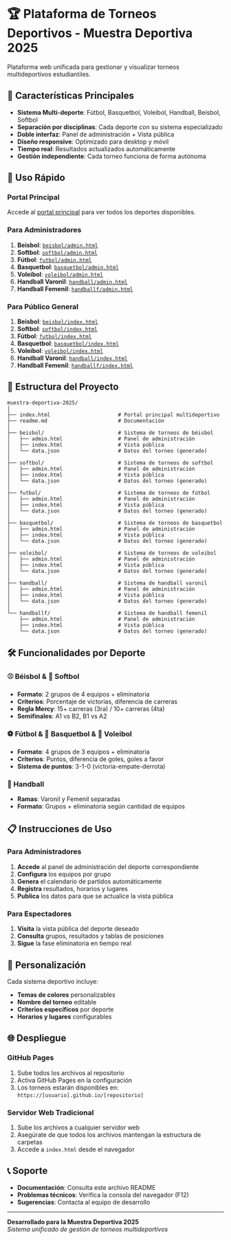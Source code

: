 # 🏆 Plataforma de Torneos Deportivos - Muestra Deportiva 2025

Plataforma web unificada para gestionar y visualizar torneos multideportivos estudiantiles.

## 🎯 Características Principales

- **Sistema Multi-deporte**: Fútbol, Basquetbol, Voleibol, Handball, Beisbol, Softbol
- **Separación por disciplinas**: Cada deporte con su sistema especializado
- **Doble interfaz**: Panel de administración + Vista pública
- **Diseño responsive**: Optimizado para desktop y móvil
- **Tiempo real**: Resultados actualizados automáticamente
- **Gestión independiente**: Cada torneo funciona de forma autónoma

## 🚀 Uso Rápido

### Portal Principal
Accede al [portal principal](index.html) para ver todos los deportes disponibles.

### Para Administradores
1. **Beisbol**: [`beisbol/admin.html`](beisbol/admin.html)
2. **Softbol**: [`softbol/admin.html`](softbol/admin.html)
3. **Fútbol**: [`futbol/admin.html`](futbol/admin.html)
4. **Basquetbol**: [`basquetbol/admin.html`](basquetbol/admin.html)
5. **Voleibol**: [`voleibol/admin.html`](voleibol/admin.html)
6. **Handball Varonil**: [`handball/admin.html`](handball/admin.html)
7. **Handball Femenil**: [`handballf/admin.html`](handballf/admin.html)

### Para Público General
1. **Beisbol**: [`beisbol/index.html`](beisbol/index.html)
2. **Softbol**: [`softbol/index.html`](softbol/index.html)
3. **Fútbol**: [`futbol/index.html`](futbol/index.html)
4. **Basquetbol**: [`basquetbol/index.html`](basquetbol/index.html)
5. **Voleibol**: [`voleibol/index.html`](voleibol/index.html)
6. **Handball Varonil**: [`handball/index.html`](handball/index.html)
7. **Handball Femenil**: [`handballf/index.html`](handballf/index.html)

## 📁 Estructura del Proyecto

```
muestra-deportiva-2025/
│
├── index.html                      # Portal principal multideportivo
├── readme.md                       # Documentación
│
├── beisbol/                        # Sistema de torneos de béisbol
│   ├── admin.html                  # Panel de administración
│   ├── index.html                  # Vista pública
│   └── data.json                   # Datos del torneo (generado)
│
├── softbol/                        # Sistema de torneos de softbol
│   ├── admin.html                  # Panel de administración
│   ├── index.html                  # Vista pública
│   └── data.json                   # Datos del torneo (generado)
│
├── futbol/                         # Sistema de torneos de fútbol
│   ├── admin.html                  # Panel de administración
│   ├── index.html                  # Vista pública
│   └── data.json                   # Datos del torneo (generado)
│
├── basquetbol/                     # Sistema de torneos de basquetbol
│   ├── admin.html                  # Panel de administración
│   ├── index.html                  # Vista pública
│   └── data.json                   # Datos del torneo (generado)
│
├── voleibol/                       # Sistema de torneos de voleibol
│   ├── admin.html                  # Panel de administración
│   ├── index.html                  # Vista pública
│   └── data.json                   # Datos del torneo (generado)
│
├── handball/                       # Sistema de handball varonil
│   ├── admin.html                  # Panel de administración
│   ├── index.html                  # Vista pública
│   └── data.json                   # Datos del torneo (generado)
│
└── handballf/                      # Sistema de handball femenil
    ├── admin.html                  # Panel de administración
    ├── index.html                  # Vista pública
    └── data.json                   # Datos del torneo (generado)
```

## 🛠️ Funcionalidades por Deporte

### ⚾ Béisbol & 🥎 Softbol
- **Formato**: 2 grupos de 4 equipos + eliminatoria
- **Criterios**: Porcentaje de victorias, diferencia de carreras
- **Regla Mercy**: 15+ carreras (3ra) / 10+ carreras (4ta)
- **Semifinales**: A1 vs B2, B1 vs A2

### ⚽ Fútbol & 🏀 Basquetbol & 🏐 Voleibol
- **Formato**: 4 grupos de 3 equipos + eliminatoria
- **Criterios**: Puntos, diferencia de goles, goles a favor
- **Sistema de puntos**: 3-1-0 (victoria-empate-derrota)

### 🤾 Handball
- **Ramas**: Varonil y Femenil separadas
- **Formato**: Grupos + eliminatoria según cantidad de equipos

## 📋 Instrucciones de Uso

### Para Administradores
1. **Accede** al panel de administración del deporte correspondiente
2. **Configura** los equipos por grupo
3. **Genera** el calendario de partidos automáticamente
4. **Registra** resultados, horarios y lugares
5. **Publica** los datos para que se actualice la vista pública

### Para Espectadores
1. **Visita** la vista pública del deporte deseado
2. **Consulta** grupos, resultados y tablas de posiciones
3. **Sigue** la fase eliminatoria en tiempo real

## 🔧 Personalización

Cada sistema deportivo incluye:
- **Temas de colores** personalizables
- **Nombre del torneo** editable
- **Criterios específicos** por deporte
- **Horarios y lugares** configurables

## 🌐 Despliegue

### GitHub Pages
1. Sube todos los archivos al repositorio
2. Activa GitHub Pages en la configuración
3. Los torneos estarán disponibles en: `https://[usuario].github.io/[repositorio]`

### Servidor Web Tradicional
1. Sube los archivos a cualquier servidor web
2. Asegúrate de que todos los archivos mantengan la estructura de carpetas
3. Accede a `index.html` desde el navegador

## 📞 Soporte

- **Documentación**: Consulta este archivo README
- **Problemas técnicos**: Verifica la consola del navegador (F12)
- **Sugerencias**: Contacta al equipo de desarrollo

---

**Desarrollado para la Muestra Deportiva 2025**  
*Sistema unificado de gestión de torneos multideportivos*